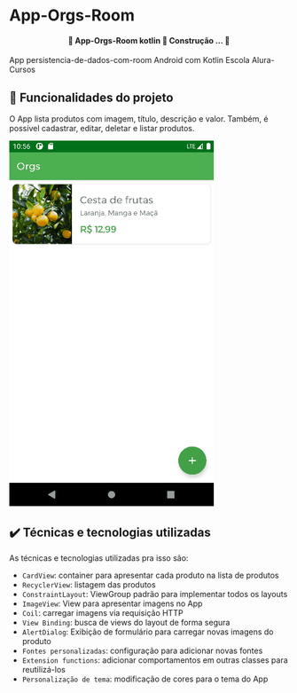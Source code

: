 

# App-Orgs-Room
<h4 align="center"> 
	🚧  App-Orgs-Room kotlin 🚀 Construção  ...  🚧
</h4>
App  persistencia-de-dados-com-room  Android com Kotlin Escola Alura-Cursos

## 🔨 Funcionalidades do projeto

O App lista produtos com imagem, título, descrição e valor. Também, é possível cadastrar, editar, deletar e listar produtos.

![](img/amostra.gif)

## ✔️ Técnicas e tecnologias utilizadas

As técnicas e tecnologias utilizadas pra isso são:

- `CardView`: container para apresentar cada produto na lista de produtos
- `RecyclerView`: listagem das produtos
- `ConstraintLayout`: ViewGroup padrão para implementar todos os layouts
- `ImageView`: View para apresentar imagens no App
- `Coil`: carregar imagens via requisição HTTP
- `View Binding`: busca de views do layout de forma segura
- `AlertDialog`: Exibição de formulário para carregar novas imagens do produto
- `Fontes personalizadas`: configuração para adicionar novas fontes
- `Extension functions`: adicionar comportamentos em outras classes para reutilizá-los
- `Personalização de tema`: modificação de cores para o tema do App

